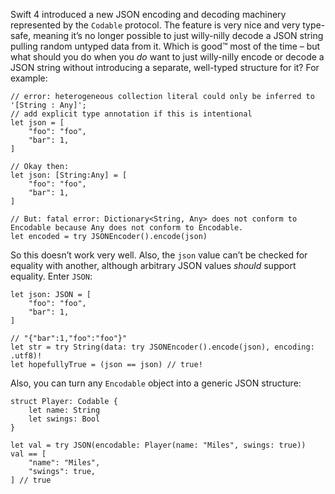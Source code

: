Swift 4 introduced a new JSON encoding and decoding machinery represented by the `Codable` protocol. The feature is very nice and very type-safe, meaning it’s no longer possible to just willy-nilly decode a JSON string pulling random untyped data from it. Which is good™ most of the time – but what should you do when you _do_ want to just willy-nilly encode or decode a JSON string without introducing a separate, well-typed structure for it? For example:

```
// error: heterogeneous collection literal could only be inferred to '[String : Any]';
// add explicit type annotation if this is intentional
let json = [
    "foo": "foo",
    "bar": 1,
]

// Okay then:
let json: [String:Any] = [
    "foo": "foo",
    "bar": 1,
]

// But: fatal error: Dictionary<String, Any> does not conform to Encodable because Any does not conform to Encodable.
let encoded = try JSONEncoder().encode(json)
```

So this doesn’t work very well. Also, the `json` value can’t be checked for equality with another, although arbitrary JSON values _should_ support equality. Enter `JSON`:

```
let json: JSON = [
    "foo": "foo",
    "bar": 1,
]

// "{"bar":1,"foo":"foo"}"
let str = try String(data: try JSONEncoder().encode(json), encoding: .utf8)!
let hopefullyTrue = (json == json) // true!
```

Also, you can turn any `Encodable` object into a generic JSON structure:

```
struct Player: Codable {
    let name: String
    let swings: Bool
}

let val = try JSON(encodable: Player(name: "Miles", swings: true))
val == [
    "name": "Miles",
    "swings": true,
] // true
```